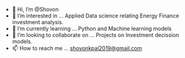 - 👋 Hi, I’m @Shovon
- 👀 I’m interested in ... Applied Data science relating Energy Finance investment analysis.
- 🌱 I’m currently learning ... Python and Machine learning models
- 💞️ I’m looking to collaborate on ... Projects on Investment decission models. 
- 📫 How to reach me ... shovonkpal2019@gmail.com

<!---
Shovon1990/Shovon1990 is a ✨ special ✨ repository because its `README.md` (this file) appears on your GitHub profile.
You can click the Preview link to take a look at your changes.
--->
